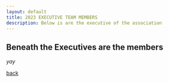 ```yaml
---
layout: default
title: 2023 EXECUTIVE TEAM MEMBERS
description: Below is are the executive of the association
---
```


## Beneath the Executives are the members

_yay_

[back](./)
